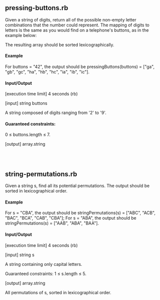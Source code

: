 ## pressing-buttons.rb

Given a string of digits, return all of the possible non-empty letter combinations that the number could represent. The mapping of digits to letters is the same as you would find on a telephone's buttons, as in the example below:

The resulting array should be sorted lexicographically.

#### Example

For buttons = "42", the output should be
pressingButtons(buttons) = ["ga", "gb", "gc", "ha", "hb", "hc", "ia", "ib", "ic"].

#### Input/Output

[execution time limit] 4 seconds (rb)

[input] string buttons

A string composed of digits ranging from '2' to '9'.

#### Guaranteed constraints:
0 ≤ buttons.length ≤ 7.

[output] array.string


<br><br>


## string-permutations.rb

Given a string s, find all its potential permutations. The output should be sorted in lexicographical order.

#### Example

For s = "CBA", the output should be
stringPermutations(s) = ["ABC", "ACB", "BAC", "BCA", "CAB", "CBA"];
For s = "ABA", the output should be
stringPermutations(s) = ["AAB", "ABA", "BAA"].

#### Input/Output

[execution time limit] 4 seconds (rb)

[input] string s

A string containing only capital letters.

Guaranteed constraints:
1 ≤ s.length ≤ 5.

[output] array.string

All permutations of s, sorted in lexicographical order.
